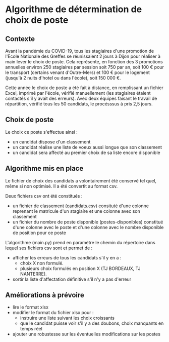 # Algorithme de détermination de choix de poste

## Contexte

Avant la pandémie du COVID-19, tous les stagiaires d'une promotion de l'Ecole Nationale des Greffes se réunissaient 2 jours à Dijon pour réaliser à main lever le choix de poste. Cela représente, en fonction des 3 promotions annuelles environ 250 stagiaires par session soit 750 par an, soit 100 € pour le transport (certains venant d'Outre-Mers) et 100 € pour le logement (jusqu'à 2 nuits d'hotel ou dans l'école), soit 150 000 €.

Cette année le choix de poste a été fait à distance, en remplissant un fichier Excel, imprimé par l'école, vérifié manuellement (les stagiaires étaient contactés s'il y avait des erreurs). Avec deux équipes faisant le travail de répartition, vérifié tous les 50 candidats, le procésssus à pris 2,5 jours.

## Choix de poste

Le choix ce poste s'effectue ainsi :
  - un candidat dispose d'un classement
  - un candidat réalise une liste de voeux aussi longue que son classement
  - un candidat sera affecté au premier choix de sa liste encore disponible

## Algorithme mis en place

Le fichier de choix des candidats a volontairement été conservé tel quel, même si non optimisé. Il a été convertit au format csv.

Deux fichiers csv ont été constitués :
  - un fichier de classement (candidats.csv) consituté d'une colonne reprenant le matricule d'un stagiaire et une colonne avec son classement
  - un fichier du nombre de poste disponible (postes-disponibles) constitué d'une colonne avec le poste et d'une colonne avec le nombre disponible de position pour ce poste

L'algorithme (main.py) prend en paramètre le chemin du répertoire dans lequel ses fichiers csv sont et permet de :
  - afficher les erreurs de tous les candidats s'il y en a :
    - choix X non formulé.
    - plusieurs choix formulés en position X (TJ BORDEAUX, TJ NANTERRE).
  - sortir la liste d'affectation définitive s'il n'y a pas d'erreur

## Améliorations à prévoire

  - lire le format xlsx
  - modifier le format du fichier xlsx pour :
    - instruire une liste suivant les choix croissants
    - que le candidat puisse voir s'il y a des doubons, choix manquants en temps réel
  - ajouter une robustesse sur les éventuelles modifications sur les postes